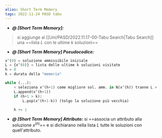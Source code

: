 ```yaml
---
alias: Short Term Memory
tags: 2022-11-24 PASD tabu
---
```


- ***@ [Short Term Memory]:***
> si aggiunge al [[Uni/PASD/2022.11.17-00-Tabu Search|Tabu Search]] una ==lista $L$ con le ultime $k$ soluzioni==

<!--ID: 1670236970565-->


- ***@ [Short Term Memory] Pseudocodice:***
	
```python
x^(0) = soluzione ammissibile iniziale
L = {x^(0)} = lista delle ultime k soluzioni visitate
h = 0
k = durata della "memoria"

while (...):
	< seleziona x^(h+1) come migliore sol. amm. in N(x^(h)) tranne L > (per evitare che la nuova soluzione sia in L)
	L.append(x^(h+1))
	if (h+1 > k):
		L.pop(x^(h+1-k)) (tolgo la soluzione più vecchia)
	
	h += 1
```

<!--ID: 1670236970569-->



- ***@ [Short Term Memory] Attributo:***
	 si ==associa un attributo alla soluzione $x^{(h)}$== e si dichiarano nella lista $L$ tutte le soluzioni con quell'attributo.

<!--ID: 1670236970574-->
